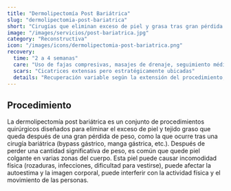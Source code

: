 ```yaml
---
title: "Dermolipectomía Post Bariátrica"
slug: "dermolipectomia-post-bariatrica"
short: "Cirugías que eliminan exceso de piel y grasa tras gran pérdida de peso, mejorando comodidad e imagen corporal."
image: "/images/servicios/post-bariatrica.jpg"
category: "Reconstructiva"
icon: "/images/icons/dermolipectomia-post-bariatrica.png"
recovery: 
  time: "2 a 4 semanas"
  care: "Uso de fajas compresivas, masajes de drenaje, seguimiento médico estricto"
  scars: "Cicatrices extensas pero estratégicamente ubicadas"
  details: "Recuperación variable según la extensión del procedimiento, generalmente de 2 a 4 semanas para la recuperación inicial."
---
```



## Procedimiento
La dermolipectomía post bariátrica es un conjunto de procedimientos quirúrgicos diseñados para eliminar el exceso de piel y tejido graso que queda después de una gran pérdida de peso, como la que ocurre tras una cirugía bariátrica (bypass gástrico, manga gástrica, etc.). Después de perder una cantidad significativa de peso, es común que quede piel colgante en varias zonas del cuerpo. Esta piel puede causar incomodidad física (rozaduras, infecciones, dificultad para vestirse), puede afectar la autoestima y la imagen corporal, puede interferir con la actividad física y el movimiento de las personas.



